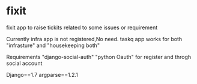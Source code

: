 # fixit
fixit app to raise tickits related to some issues or requirement

Currently infra app is not registered,No need. taskq app works for both "infrasture" and "housekeeping both"

Requirements
"django-social-auth"
"python Oauth"
for register and  throgh social account

Django==1.7
argparse==1.2.1



